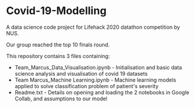# Covid-19-Modelling
A data science code project for Lifehack 2020 datathon competition by NUS.

Our group reached the top 10 finals round.

This repository contains 3 files containing:
* Team_Marcus_Data_Visualisation.ipynb - Initialisation and basic data science analysis and visualisation of covid 19 datasets
* Team Marcus_Machine Learning.ipynb - Machine learning models applied to solve classification problem of patient's severity
* Readme.txt - Details on opening and loading the 2 notebooks in Google Collab, and assumptions to our model
